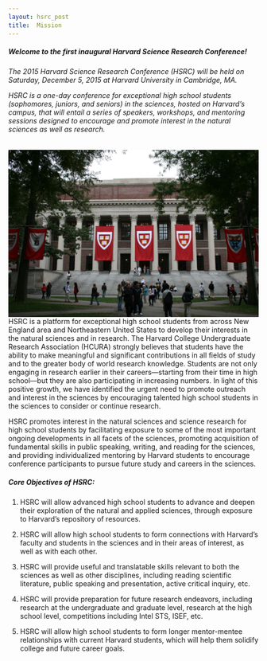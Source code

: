 ```yaml
---
layout: hsrc_post
title:  Mission
---
```


<h5>Welcome to the first inaugural Harvard Science Research Conference!</h5>

<h6>The 2015 Harvard Science Research Conference (HSRC) will be held on Saturday, December 5, 2015 at Harvard University in Cambridge, MA.

HSRC is a one-day conference for exceptional high school students (sophomores, juniors, and seniors) in the sciences, hosted on Harvard’s campus, that will entail a series of speakers, workshops, and mentoring sessions designed to encourage and promote interest in the natural sciences as well as research.
</h6>

<img src="/hsrc/images/widener.jpg" align="right" style="width: 520px; margin-left: 20px"/>

HSRC is a platform for exceptional high school students from across New England area and Northeastern United States to develop their interests in the natural sciences and in research. The Harvard College Undergraduate Research Association (HCURA) strongly believes that students have the ability to make meaningful and significant contributions in all fields of study and to the greater body of world research knowledge. Students are not only engaging in research earlier in their careers—starting from their time in high school—but they are also participating in increasing numbers. In light of this positive growth, we have identified the urgent need to promote outreach and interest in the sciences by encouraging talented high school students in the sciences to consider or continue research.

HSRC promotes interest in the natural sciences and science research for high school students by facilitating exposure to some of the most important ongoing developments in all facets of the sciences, promoting acquisition of fundamental skills in public speaking, writing, and reading for the sciences, and providing individualized mentoring by Harvard students to encourage conference participants to pursue future study and careers in the sciences.

<h5>Core Objectives of HSRC:</h5>

1)	HSRC will allow advanced high school students to advance and deepen their exploration of the natural and applied sciences, through exposure to Harvard’s repository of resources.


2)	HSRC will allow high school students to form connections with Harvard’s faculty and students in the sciences and in their areas of interest, as well as with each other.


3)	HSRC will provide useful and translatable skills relevant to both the sciences as well as other disciplines, including reading scientific literature, public speaking and presentation, active critical inquiry, etc.


4)	HSRC will provide preparation for future research endeavors, including research at the undergraduate and graduate level, research at the high school level, competitions including Intel STS, ISEF, etc.


5)	HSRC will allow high school students to form longer mentor-mentee relationships with current Harvard students, which will help them solidify college and future career goals.
